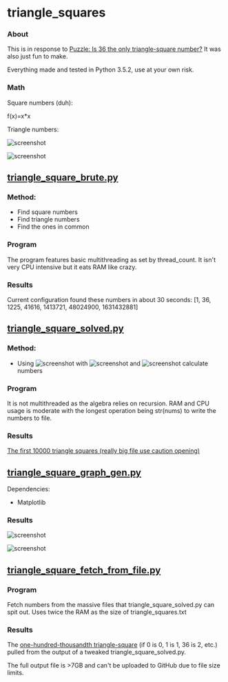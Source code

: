 # triangle_squares

### About
This is in response to [Puzzle: Is 36 the only triangle-square number?](https://www.youtube.com/watch?v=Gh8h8MJFFdI) It was also just fun to make.

Everything made and tested in Python 3.5.2, use at your own risk.

### Math
Square numbers (duh):

f(x)=x*x

Triangle numbers:

![screenshot](https://upload.wikimedia.org/wikipedia/commons/thumb/1/1c/First_six_triangular_numbers.svg/220px-First_six_triangular_numbers.svg.png)

![screenshot](https://wikimedia.org/api/rest_v1/media/math/render/svg/25483dd341ee5ef3b10a6594c60d7366d4dffe8b)

## [triangle_square_brute.py](https://github.com/jsheradin/triangle_squares/blob/master/triangle_square_brute.py)

### Method:
* Find square numbers
* Find triangle numbers
* Find the ones in common

### Program
The program features basic multithreading as set by thread_count. It isn't very CPU intensive but it eats RAM like crazy.

### Results
Current configuration found these numbers in about 30 seconds:
[1, 36, 1225, 41616, 1413721, 48024900, 1631432881]

## [triangle_square_solved.py](https://github.com/jsheradin/triangle_squares/blob/master/triangle_square_solved.py)

### Method:
* Using ![screenshot](https://wikimedia.org/api/rest_v1/media/math/render/svg/ca7e8212d48865d696c7bdabf9c28508d3df67b0) with ![screenshot](https://wikimedia.org/api/rest_v1/media/math/render/svg/a60c168417a797edeccbb2990524bf29c0bd0acc) and ![screenshot](https://wikimedia.org/api/rest_v1/media/math/render/svg/769837e6f47fab8d3a05dad584fd3503a31c3565) calculate numbers

### Program
It is not multithreaded as the algebra relies on recursion. RAM and CPU usage is moderate with the longest operation being str(nums) to write the numbers to file.

### Results
[The first 10000 triangle squares (really big file use caution opening)](https://github.com/jsheradin/triangle_squares/blob/master/triangle_squares.txt)

## [triangle_square_graph_gen.py](https://github.com/jsheradin/triangle_squares/blob/master/triangle_square_graph_gen.py)

Dependencies:
* Matplotlib

### Results

![screenshot](https://raw.githubusercontent.com/jsheradin/triangle_squares/master/triangle_squares_graph_occurrence.png)

![screenshot](https://raw.githubusercontent.com/jsheradin/triangle_squares/master/triangle_squares_graph_terminating_digit.png)

## [triangle_square_fetch_from_file.py](https://github.com/jsheradin/triangle_squares/blob/master/triangle_square_fetch_from_file.py)

### Program

Fetch numbers from the massive files that triangle_square_solved.py can spit out. Uses twice the RAM as the size of triangle_squares.txt

### Results

The [one-hundred-thousandth triangle-square](https://github.com/jsheradin/triangle_squares/blob/master/hundred_thousandth_triangle_square.txt) (if 0 is 0, 1 is 1, 36 is 2, etc.) pulled from the output of a tweaked triangle_square_solved.py.

The full output file is >7GB and can't be uploaded to GitHub due to file size limits.